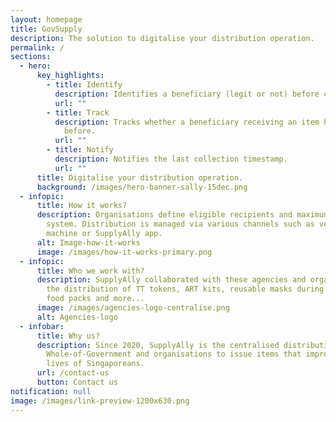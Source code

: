 ```yaml
---
layout: homepage
title: GovSupply
description: The solution to digitalise your distribution operation.
permalink: /
sections:
  - hero:
      key_highlights:
        - title: Identify
          description: Identifies a beneficiary (legit or not) before collection.
          url: ""
        - title: Track
          description: Tracks whether a beneficiary receiving an item has received it
            before.
          url: ""
        - title: Notify
          description: Notifies the last collection timestamp.
          url: ""
      title: Digitalise your distribution operation.
      background: /images/hero-banner-sally-15dec.png
  - infopic:
      title: How it works?
      description: Organisations define eligible recipients and maximum items in
        system. Distribution is managed via various channels such as vending
        machine or SupplyAlly app.
      alt: Image-how-it-works
      image: /images/how-it-works-primary.png
  - infopic:
      title: Who we work with?
      description: SupplyAlly collaborated with these agencies and organization for
        the distribution of TT tokens, ART kits, reusable masks during covid-19,
        food packs and more...
      image: /images/agencies-logo-centralise.png
      alt: Agencies-logo
  - infobar:
      title: Why us?
      description: Since 2020, SupplyAlly is the centralised distribution system for
        Whole-of-Government and organisations to issue items that improve the
        lives of Singaporeans.
      url: /contact-us
      button: Contact us
notification: null
image: /images/link-preview-1200x630.png
---
```

